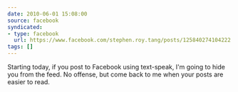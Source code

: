 ```yaml
---
date: 2010-06-01 15:08:00
source: facebook
syndicated:
- type: facebook
  url: https://www.facebook.com/stephen.roy.tang/posts/125840274104222
tags: []
---
```


Starting today, if you post to Facebook using text-speak, I'm going to hide you from the feed. No offense, but come back to me when your posts are easier to read.